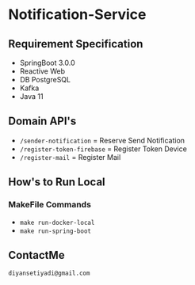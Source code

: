 # Notification-Service

## Requirement Specification
- SpringBoot 3.0.0
- Reactive Web
- DB PostgreSQL
- Kafka
- Java 11

## Domain API's
- `/sender-notification` = Reserve Send Notification
- `/register-token-firebase` = Register Token Device
- `/register-mail` = Register Mail

## How's to Run Local
### MakeFile Commands
- `make run-docker-local`
- `make run-spring-boot`

## ContactMe
    diyansetiyadi@gmail.com